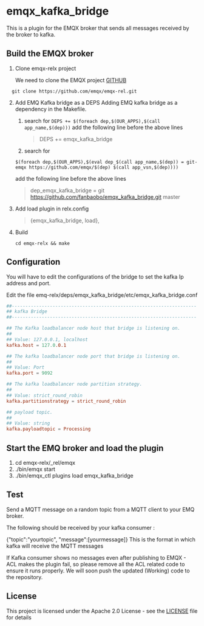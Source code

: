 
# emqx_kafka_bridge

This is a plugin for the EMQX broker that sends all messages received by the broker to kafka.

## Build the EMQX broker

1. Clone emqx-relx project

   We need to clone the EMQX project [GITHUB](https://github.com/emqx/emqx-rel)

```shell
  git clone https://github.com/emqx/emqx-rel.git
```

2. Add EMQ Kafka bridge as a DEPS
   Adding EMQ kafka bridge as a dependency in the Makefile.

   1. search for `DEPS += $(foreach dep,$(OUR_APPS),$(call app_name,$(dep)))` 
      add the following line before the above lines
      > DEPS += emqx_kafka_bridge

   2. search for
     ```
     $(foreach dep,$(OUR_APPS),$(eval dep_$(call app_name,$(dep)) = git-emqx https://github.com/emqx/$(dep) $(call app_vsn,$(dep))))
     ```
     add the following line before the above lines
     >dep_emqx_kafka_bridge = git https://github.com/fanbaobo/emqx_kafka_bridge.git master

3. Add load plugin in relx.config
   >{emqx_kafka_bridge, load},

4. Build
   ```shell
   cd emqx-relx && make
   ```

Configuration
----------------------
You will have to edit the configurations of the bridge to set the kafka Ip address and port.

Edit the file emq-relx/deps/emqx_kafka_bridge/etc/emqx_kafka_bridge.conf

```conf
##--------------------------------------------------------------------
## kafka Bridge
##--------------------------------------------------------------------

## The Kafka loadbalancer node host that bridge is listening on.
##
## Value: 127.0.0.1, localhost
kafka.host = 127.0.0.1

## The kafka loadbalancer node port that bridge is listening on.
##
## Value: Port
kafka.port = 9092

## The kafka loadbalancer node partition strategy.
##
## Value: strict_round_robin
kafka.partitionstrategy = strict_round_robin

## payload topic.
##
## Value: string
kafka.payloadtopic = Processing


```

Start the EMQ broker and load the plugin 
-----------------
1) cd emqx-relx/_rel/emqx
2) ./bin/emqx start
3) ./bin/emqx_ctl plugins load emqx_kafka_bridge

Test
-----------------
Send a MQTT message on a random topic from a MQTT client to your EMQ broker.

The following should be received by your kafka consumer :

  {"topic":"yourtopic", "message":[yourmessage]}
This is the format in which kafka will receive the MQTT messages

If Kafka consumer shows no messages even after publishing to EMQX - ACL makes the plugin fail, so please remove all the ACL related code to ensure it runs properly. We will soon push the updated (Working) code to the repository. 

## License

This project is licensed under the Apache 2.0 License - see the [LICENSE](LICENSE) file for details

